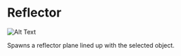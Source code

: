 # Reflector

![Alt Text](../gifs/maybe.gif)

Spawns a reflector plane lined up with the selected object.
